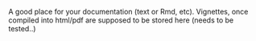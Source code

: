 
A good place for your documentation (text or Rmd, etc). Vignettes, once compiled into html/pdf are supposed to be stored here (needs to be tested..)

